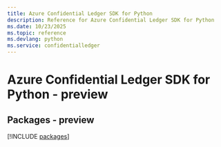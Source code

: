 ```yaml
---
title: Azure Confidential Ledger SDK for Python
description: Reference for Azure Confidential Ledger SDK for Python
ms.date: 10/23/2025
ms.topic: reference
ms.devlang: python
ms.service: confidentialledger
---
```

# Azure Confidential Ledger SDK for Python - preview
## Packages - preview
[!INCLUDE [packages](confidential-ledger-index.md)]